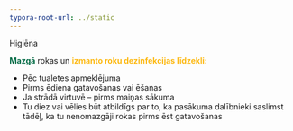 ```yaml
---
typora-root-url: ../static
---
```


Higiēna

<span style="color:#006a44;">**Mazgā**</span> rokas un  <span style="color:#fdb913;">**izmanto roku dezinfekcijas līdzekli:**</span>

- Pēc tualetes apmeklējuma
- Pirms ēdiena gatavošanas vai ēšanas
- Ja strādā virtuvē – pirms maiņas sākuma
- Tu diez vai vēlies būt atbildīgs par to, ka pasākuma dalībnieki saslimst tādēļ, ka tu nenomazgāji rokas pirms ēst gatavošanas